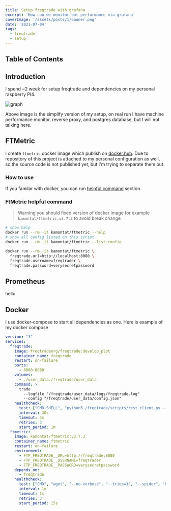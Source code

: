 ```yaml
---
title: Setup freqtrade with grafana
excerpt: 'How can we monitor bot performance via grafana'
coverImage: '/assets/posts/1/banner.png'
date: '2021-07-04'
tags:
  - freqtrade
  - setup
---
```


## Table of Contents

## Introduction

I spend ~2 week for setup freqtrade and dependencies on my personal raspberry PI4.

![graph](/assets/posts/1/dep-graph.png)

Above image is the simplify version of my setup, on real run I have machine performance monitor, reverse proxy, and postgres database, but I will not talking here.

## FTMetric

I create `ftmetric` docker image which publish on [docker.hub](https://hub.docker.com/r/kamontat/ftmetric).
Due to repository of this project is attached to my personal configuration as well, so the source code is not published yet, but I'm trying to separate them out.

### How to use

If you familar with docker, you can run [helpful command](#ftmetric-helpful-command) section.

### FtMetric helpful command

> Warning you should fixed version of docker image for example `kamontat/ftmetric:v3.7.3` to avoid break change

```bash
# show help
docker run --rm -it kamontat/ftmetric --help
# show all config listed on this script
docker run --rm -it kamontat/ftmetric --list-config

docker run --rm -it kamontat/ftmetric \
  freqtrade.url=http://localhost:8080 \
  freqtrade.username=freqtrader \
  freqtrade.password=verysecretpassword

```

## Prometheus

hello

## Docker

I use docker-compose to start all dependencies as one. Here is example of my docker compose

```yml
version: "3"
services:
  freqtrade:
    image: freqtradeorg/freqtrade:develop_plot
    container_name: freqtrade
    restart: on-failure
    ports:
      - 8080:8080
    volumes:
      - ./user_data:/freqtrade/user_data
    command: >
      trade 
        --logfile "/freqtrade/user_data/logs/freqtrade.log"
        --config "/freqtrade/user_data/config.json"
    healthcheck:
      test: ["CMD-SHELL", "python3 /freqtrade/scripts/rest_client.py --config /freqtrade/user_data/config-local-rest.json ping | grep -q pong"]
      interval: 30s
      timeout: 4s
      retries: 3
      start_period: 1m
  ftmetric:
    image: kamontat/ftmetric:v3.7.3
    container_name: ftmetric
    restart: on-failure
    environment:
      - FTP_FREQTRADE__URL=http://freqtrade:8080
      - FTP_FREQTRADE__USERNAME=freqtrader
      - FTP_FREQTRADE__PASSWORD=verysecretpassword
    depends_on:
      - freqtrade
    healthcheck:
      test: ["CMD", "wget", "--no-verbose", "--tries=1", "--spider", "http://localhost:8090/version"]
      interval: 1m
      timeout: 1s
      retries: 3
      start_period: 15s
```
